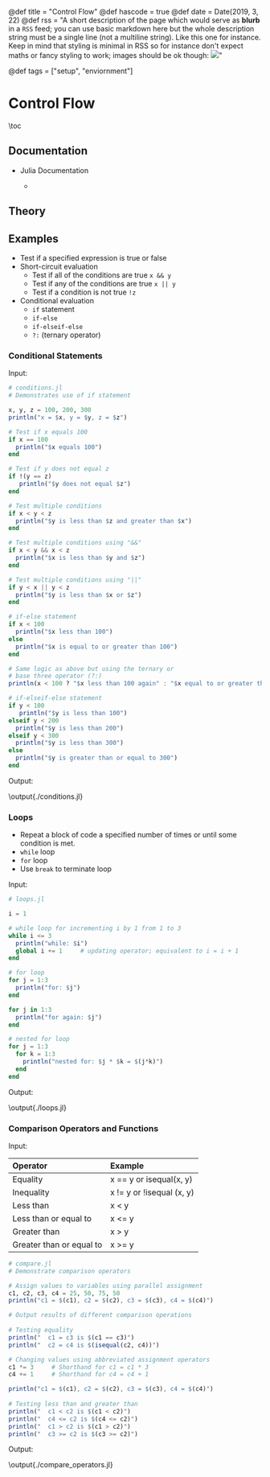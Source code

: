 @def title = "Control Flow"
@def hascode = true
@def date = Date(2019, 3, 22)
@def rss = "A short description of the page which would serve as **blurb** in a `RSS` feed; you can use basic markdown here but the whole description string must be a single line (not a multiline string). Like this one for instance. Keep in mind that styling is minimal in RSS so for instance don't expect maths or fancy styling to work; images should be ok though: ![](https://upload.wikimedia.org/wikipedia/en/3/32/Rick_and_Morty_opening_credits.jpeg)"

@def tags = ["setup", "enviornment"]

# Control Flow

\toc

## Documentation
* Julia Documentation
    * ~~~ <a href="https://docs.julialang.org/en/v1.0/manual/control-flow/" target="_blank">Control Flow</a> ~~~

## Theory

## Examples

* Test if a specified expression is true or false 
* Short-circuit evaluation
    * Test if all of the conditions are true 		`x && y`
    * Test if any of the conditions are true		`x || y`
    * Test if a condition is not true			`!z`
* Conditional evaluation
    * `if` statement
    * `if-else`
    * `if-elseif-else` 
    * `?:` (ternary operator)

### Conditional Statements

Input:

```julia:./conditions.jl
# conditions.jl
# Demonstrates use of if statement

x, y, z = 100, 200, 300
println("x = $x, y = $y, z = $z")

# Test if x equals 100
if x == 100
  println("$x equals 100")
end

# Test if y does not equal z
if !(y == z)
   println("$y does not equal $z")
end

# Test multiple conditions
if x < y < z
  println("$y is less than $z and greater than $x")
end

# Test multiple conditions using "&&"
if x < y && x < z
  println("$x is less than $y and $z")
end

# Test multiple conditions using "||"
if y < x || y < z
  println("$y is less than $x or $z")
end

# if-else statement
if x < 100
  println("$x less than 100")
else
  println("$x is equal to or greater than 100")
end

# Same logic as above but using the ternary or 
# base three operator (?:)
println(x < 100 ? "$x less than 100 again" : "$x equal to or greater than 100 again")

# if-elseif-else statement
if y < 100
   println("$y is less than 100")
elseif y < 200
  println("$y is less than 200")
elseif y < 300
  println("$y is less than 300")
else
  println("$y is greater than or equal to 300")
end
```

Output:

\output{./conditions.jl}


### Loops
* Repeat a block of code a specified number of times or until some condition is met.
* `while` loop
* `for` loop
* Use `break` to terminate loop

Input:

```julia:./loops.jl
# loops.jl                                                                                                     # Demonstrates use of loops                                                                                    

i = 1

# while loop for incrementing i by 1 from 1 to 3
while i <= 3
  println("while: $i")
  global i += 1     # updating operator; equivalent to i = i + 1
end

# for loop
for j = 1:3
  println("for: $j")
end

for j in 1:3
  println("for again: $j")
end

# nested for loop
for j = 1:3
  for k = 1:3
    println("nested for: $j * $k = $(j*k)")
  end
end
```

Output:

\output{./loops.jl}

### Comparison Operators and Functions

Input:

| Operator | Example |
| :--- | :--- |
| Equality | x == y or isequal(x, y) |
| Inequality | x != y or !isequal (x, y) |
| Less than | x < y |
| Less than or equal to | x <= y |
| Greater than | x > y |
| Greater than or equal to | x >= y |

```julia:./compare_operators.jl
# compare.jl                                                                                                 
# Demonstrate comparison operators                                                                               

# Assign values to variables using parallel assignment                                                           
c1, c2, c3, c4 = 25, 50, 75, 50
println("c1 = $(c1), c2 = $(c2), c3 = $(c3), c4 = $(c4)")

# Output results of different comparison operations                                                             
 
# Testing equality                                                                                               
println("  c1 = c3 is $(c1 == c3)")
println("  c2 = c4 is $(isequal(c2, c4))")

# Changing values using abbreviated assignment operators                                                        
c1 *= 3    	# Shorthand for c1 = c1 * 3                                                                       
c4 += 1    	# Shorthand for c4 = c4 + 1                                                                       

println("c1 = $(c1), c2 = $(c2), c3 = $(c3), c4 = $(c4)")
 
# Testing less than and greater than
println("  c1 < c2 is $(c1 < c2)")
println("  c4 <= c2 is $(c4 <= c2)")
println("  c1 > c2 is $(c1 > c2)")
println("  c3 >= c2 is $(c3 >= c2)") 
```

Output:

\output{./compare_operators.jl}